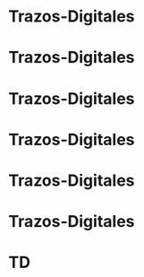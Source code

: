 # Trazos-Digitales
# Trazos-Digitales
# Trazos-Digitales
# Trazos-Digitales
# Trazos-Digitales
# Trazos-Digitales
# TD
